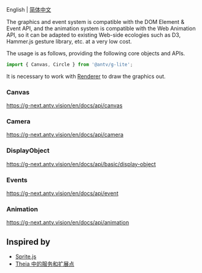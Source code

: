 English | [简体中文](./README-zh_CN.md)

The graphics and event system is compatible with the DOM Element & Event API, and the animation system is compatible with the Web Animation API, so it can be adapted to existing Web-side ecologies such as D3, Hammer.js gesture library, etc. at a very low cost.

The usage is as follows, providing the following core objects and APIs.

```js
import { Canvas, Circle } from '@antv/g-lite';
```

It is necessary to work with [Renderer](https://g-next.antv.vision/en/docs/api/renderer/renderer) to draw the graphics out.

### Canvas

https://g-next.antv.vision/en/docs/api/canvas

### Camera

https://g-next.antv.vision/en/docs/api/camera

### DisplayObject

https://g-next.antv.vision/en/docs/api/basic/display-object

### Events

https://g-next.antv.vision/en/docs/api/event

### Animation

https://g-next.antv.vision/en/docs/api/animation

## Inspired by

-   [Sprite.js](https://github.com/spritejs/spritejs)
-   [Theia 中的服务和扩展点](https://theia-ide.org/docs/services_and_contributions)
